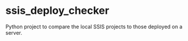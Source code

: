 # ssis_deploy_checker
Python project to compare the local SSIS projects to those deployed on a server.
